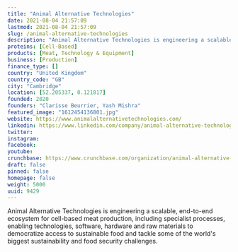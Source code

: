 ```yaml
---
title: "Animal Alternative Technologies"
date: 2021-08-04 21:57:09
lastmod: 2021-08-04 21:57:09
slug: /animal-alternative-technologies
description: "Animal Alternative Technologies is engineering a scalable, end-to-end ecosystem for cell-based meat production, including specialist processes, enabling technologies, software, hardware and raw materials to democratize access to sustainable food and tackle some of the world's biggest sustainability and food security challenges."
proteins: [Cell-Based]
products: [Meat, Technology & Equipment]
business: [Production]
finance_type: []
country: "United Kingdom"
country_code: "GB"
city: "Cambridge"
location: [52.205337, 0.121817]
founded: 2020
founders: "Clarisse Beurrier, Yash Mishra"
featured_image: "1612454136801.jpg"
website: https://www.animalalternativetechnologies.com/
linkedin: https://www.linkedin.com/company/animal-alternative-technologies/
twitter: 
instagram: 
facebook: 
youtube: 
crunchbase: https://www.crunchbase.com/organization/animal-alternative-technologies
draft: false
pinned: false
homepage: false
weight: 5000
uuid: 9429
---
```

Animal Alternative Technologies is engineering a scalable, end-to-end ecosystem for cell-based meat production, including specialist processes, enabling technologies, software, hardware and raw materials to democratize access to sustainable food and tackle some of the world's biggest sustainability and food security challenges.
